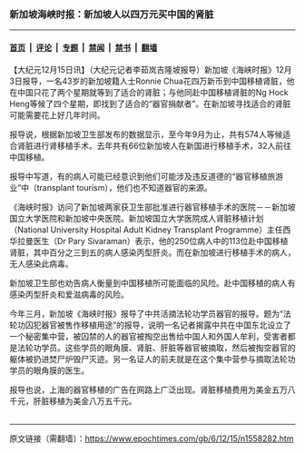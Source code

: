 ### 新加坡海峡时报：新加坡人以四万元买中国的肾脏

---

#### [首页](../../../..?n1558282) &nbsp;|&nbsp; [评论](../../../../../epoch-comment?n1558282) &nbsp;|&nbsp; [专题](../../../../../epoch-special?n1558282) &nbsp;|&nbsp; [禁闻](../../../../../epoch-news?n1558282) &nbsp;|&nbsp; [禁书](../../../../../books?n1558282) &nbsp;|&nbsp; [翻墙](https://github.com/gfw-breaker/nogfw/blob/master/README.md?n1558282)


<div class="post_content" id="artbody" itemprop="articleBody">
 <!-- article content begin -->
 <p>
  【大纪元12月15日讯】（大纪元记者李茹岚吉隆坡报导）新加坡《海峡时报》12月3日报导，一名43岁的新加坡籍人士Ronnie Chua花四万新币到中国移植肾脏，他在中国只花了两个星期就等到了适合的肾脏；与他同赴中国移植肾脏的Ng Hock Heng等候了四个星期，即找到了适合的“器官捐献者”。在新加坡寻找适合的肾脏可能需要花上好几年时间。
 </p>
 <p>
  报导说，根据新加坡卫生部发布的数据显示，至今年9月为止，共有574人等候适合肾脏进行肾移植手术。去年共有66位新加坡人在新国进行移植手术，32人前往中国移植。
 </p>
 <p>
  报导中写道，有的病人可能已经意识到他们可能涉及违反道德的“器官移植旅游业”中（transplant tourism），他们也不知道器官的来源。
 </p>
 <p>
  《海峡时报》访问了新加坡两家获卫生部批准进行器官移植手术的医院－－新加坡国立大学医院和新加坡中央医院。新加坡国立大学医院成人肾脏移植计划（National University Hospital Adult Kidney Transplant Programme）主任西华拉曼医生（Dr Pary Sivaraman）表示，他的250位病人中的113位赴中国移植肾脏，其中百分之三到五的病人感染丙型肝炎。而在新加坡进行移植手术的病人，无人感染此病毒。
 </p>
 <p>
  新加坡卫生部也劝告病人衡量到中国移植所可能面临的风险。赴中国移植的病人有感染丙型肝炎和爱滋病毒的风险。
 </p>
 <p>
  今年三月，新加坡《海峡时报》报导了中共活摘法轮功学员器官的报导。题为“法轮功囚犯器官被售作移植用途”的报导，说明一名记者揭露中共在中国东北设立了一个秘密集中营，被囚禁的人的器官被掏空出售给中国人和外国人牟利，受害者都是法轮功学员。这些学员的眼角膜、肾脏、肝脏等器官被摘取，然后被掏空器官的躯体被扔进焚尸炉毁尸灭迹。另一名证人的前夫就是在这个集中营参与摘取法轮功学员的眼角膜的医生。
 </p>
 <p>
  报导也说，上海的器官移植的广告在网路上广泛出现。肾脏移植费用为美金五万八千元，肝脏移植为美金八万五千元。
  <br/>
  <font color="#ffffff">
   (http://www.dajiyuan.com)
  </font>
 </p>
 <!-- article content end -->
 <div id="below_article_ad">
 </div>
</div>


---

原文链接（需翻墙）：https://www.epochtimes.com/gb/6/12/15/n1558282.htm